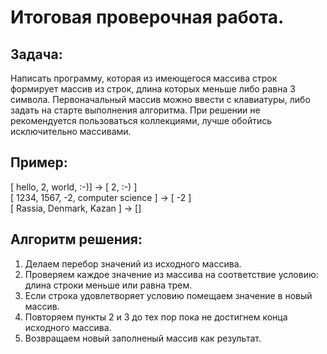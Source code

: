 # Итоговая проверочная работа.

## Задача:  
Написать программу, которая из имеющегося массива строк формирует массив из строк, длина которых меньше либо равна 3 символа. Первоначальный массив можно ввести с клавиатуры, либо задать на старте выполнения алгоритма. При решении не рекомендуется пользоваться коллекциями, лучше обойтись исключительно массивами.

## Пример:  

[ hello, 2, world, :-)] -> [ 2, :-) ]  
[ 1234, 1567, -2, computer science ] -> [ -2 ]  
[ Rassia, Denmark, Kazan ] -> []

## Алгоритм решения: 

1) Делаем перебор значений из исходного массива.  
2) Проверяем каждое значение из массива на соответствие условию: длина строки меньше или равна трем.  
3) Если строка удовлетворяет условию помещаем значение в новый массив.  
4) Повторяем пункты 2 и 3 до тех пор пока не достигнем конца исходного массива.  
5) Возвращаем новый заполненый массив как результат.
